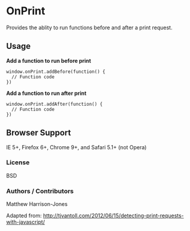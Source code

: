 # OnPrint

Provides the ablity to run functions before and after a print request.


## Usage

**Add a function to run before print**

```
window.onPrint.addBefore(function() {
  // Function code
})
```

**Add a function to run after print**

```
window.onPrint.addAfter(function() {
  // Function code
})
```

## Browser Support
IE 5+, Firefox 6+, Chrome 9+, and Safari 5.1+ (not Opera)

### License

BSD

### Authors / Contributors

Matthew Harrison-Jones

Adapted from: <http://tjvantoll.com/2012/06/15/detecting-print-requests-with-javascript/>
